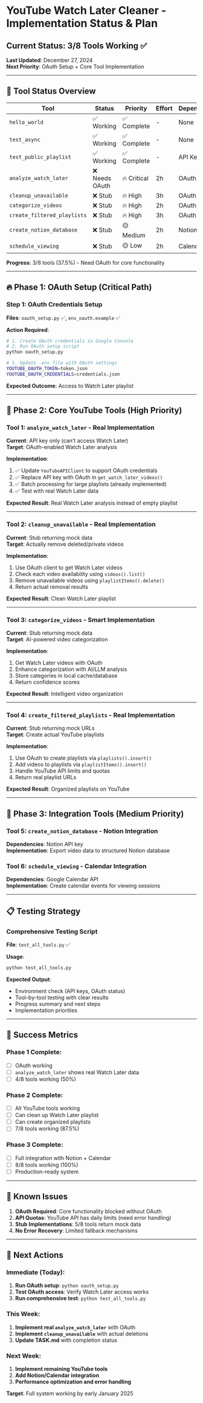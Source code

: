 # YouTube Watch Later Cleaner - Implementation Status & Plan

## Current Status: 3/8 Tools Working ✅

**Last Updated**: December 27, 2024  
**Next Priority**: OAuth Setup + Core Tool Implementation

---

## 🎯 Tool Status Overview

| Tool                        | Status         | Priority    | Effort | Dependencies |
| --------------------------- | -------------- | ----------- | ------ | ------------ |
| `hello_world`               | ✅ Working     | ✅ Complete | -      | None         |
| `test_async`                | ✅ Working     | ✅ Complete | -      | None         |
| `test_public_playlist`      | ✅ Working     | ✅ Complete | -      | API Key      |
| `analyze_watch_later`       | ❌ Needs OAuth | 🔥 Critical | 2h     | OAuth Setup  |
| `cleanup_unavailable`       | ❌ Stub        | 🔥 High     | 3h     | OAuth Setup  |
| `categorize_videos`         | ❌ Stub        | 🔥 High     | 2h     | OAuth Setup  |
| `create_filtered_playlists` | ❌ Stub        | 🔥 High     | 3h     | OAuth Setup  |
| `create_notion_database`    | ❌ Stub        | 🟡 Medium   | 2h     | Notion API   |
| `schedule_viewing`          | ❌ Stub        | 🟡 Low      | 2h     | Calendar API |

**Progress**: 3/8 tools (37.5%) - Need OAuth for core functionality

---

## 🔥 Phase 1: OAuth Setup (Critical Path)

### Step 1: OAuth Credentials Setup

**Files**: `oauth_setup.py` ✅, `env_oauth.example` ✅

**Action Required**:

```bash
# 1. Create OAuth credentials in Google Console
# 2. Run OAuth setup script
python oauth_setup.py

# 3. Update .env file with OAuth settings
YOUTUBE_OAUTH_TOKEN=token.json
YOUTUBE_OAUTH_CREDENTIALS=credentials.json
```

**Expected Outcome**: Access to Watch Later playlist

---

## 🚀 Phase 2: Core YouTube Tools (High Priority)

### Tool 1: `analyze_watch_later` - Real Implementation

**Current**: API key only (can't access Watch Later)  
**Target**: OAuth-enabled Watch Later analysis

**Implementation**:

1. ✅ Update `YouTubeAPIClient` to support OAuth credentials
2. ✅ Replace API key with OAuth in `get_watch_later_videos()`
3. ✅ Batch processing for large playlists (already implemented)
4. ✅ Test with real Watch Later data

**Expected Result**: Real Watch Later analysis instead of empty playlist

---

### Tool 2: `cleanup_unavailable` - Real Implementation

**Current**: Stub returning mock data  
**Target**: Actually remove deleted/private videos

**Implementation**:

1. Use OAuth client to get Watch Later videos
2. Check each video availability using `videos().list()`
3. Remove unavailable videos using `playlistItems().delete()`
4. Return actual removal results

**Expected Result**: Clean Watch Later playlist

---

### Tool 3: `categorize_videos` - Smart Implementation

**Current**: Stub returning mock data  
**Target**: AI-powered video categorization

**Implementation**:

1. Get Watch Later videos with OAuth
2. Enhance categorization with AI/LLM analysis
3. Store categories in local cache/database
4. Return confidence scores

**Expected Result**: Intelligent video organization

---

### Tool 4: `create_filtered_playlists` - Real Implementation

**Current**: Stub returning mock URLs  
**Target**: Create actual YouTube playlists

**Implementation**:

1. Use OAuth to create playlists via `playlists().insert()`
2. Add videos to playlists via `playlistItems().insert()`
3. Handle YouTube API limits and quotas
4. Return real playlist URLs

**Expected Result**: Organized playlists on YouTube

---

## 🔧 Phase 3: Integration Tools (Medium Priority)

### Tool 5: `create_notion_database` - Notion Integration

**Dependencies**: Notion API key  
**Implementation**: Export video data to structured Notion database

### Tool 6: `schedule_viewing` - Calendar Integration

**Dependencies**: Google Calendar API  
**Implementation**: Create calendar events for viewing sessions

---

## 📋 Testing Strategy

### Comprehensive Testing Script

**File**: `test_all_tools.py` ✅

**Usage**:

```bash
python test_all_tools.py
```

**Expected Output**:

- Environment check (API keys, OAuth status)
- Tool-by-tool testing with clear results
- Progress summary and next steps
- Implementation priorities

---

## 🎯 Success Metrics

### Phase 1 Complete:

- [ ] OAuth working
- [ ] `analyze_watch_later` shows real Watch Later data
- [ ] 4/8 tools working (50%)

### Phase 2 Complete:

- [ ] All YouTube tools working
- [ ] Can clean up Watch Later playlist
- [ ] Can create organized playlists
- [ ] 7/8 tools working (87.5%)

### Phase 3 Complete:

- [ ] Full integration with Notion + Calendar
- [ ] 8/8 tools working (100%)
- [ ] Production-ready system

---

## 🚨 Known Issues

1. **OAuth Required**: Core functionality blocked without OAuth
2. **API Quotas**: YouTube API has daily limits (need error handling)
3. **Stub Implementations**: 5/8 tools return mock data
4. **No Error Recovery**: Limited fallback mechanisms

---

## 🏁 Next Actions

### Immediate (Today):

1. **Run OAuth setup**: `python oauth_setup.py`
2. **Test OAuth access**: Verify Watch Later access works
3. **Run comprehensive test**: `python test_all_tools.py`

### This Week:

1. **Implement real `analyze_watch_later`** with OAuth
2. **Implement `cleanup_unavailable`** with actual deletions
3. **Update TASK.md** with completion status

### Next Week:

1. **Implement remaining YouTube tools**
2. **Add Notion/Calendar integration**
3. **Performance optimization and error handling**

**Target**: Full system working by early January 2025
